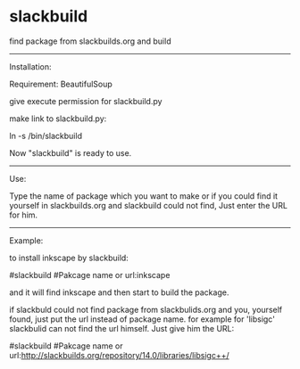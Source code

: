 slackbuild
==========

find package from slackbuilds.org and build

----------------------
Installation:

Requirement: BeautifulSoup

give execute permission for slackbuild.py

make link to slackbuild.py:

ln -s <location of slackbuild.py> /bin/slackbuild

Now "slackbuild" is ready to use.

----------------------
Use:

Type the name of package which you want to make or if you could find it yourself in slackbuilds.org and slackbuild could not find, Just enter the URL for him.

----------------------
Example:

to install inkscape by slackbuild:

#slackbuild
#Pakcage name or url:inkscape

and it will find inkscape and then start to build the package.

if slackbuld could not find package from slackbulids.org and you, yourself found, just put the url instead of package name. for example for 'libsigc' slackbulid can not find the url himself. Just give him the URL:

#slackbuild
#Pakcage name or url:http://slackbuilds.org/repository/14.0/libraries/libsigc++/
